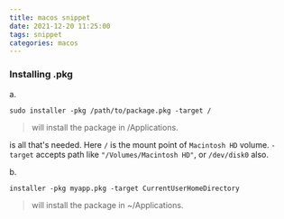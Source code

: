 ```yaml
---
title: macos snippet
date: 2021-12-20 11:25:00
tags: snippet
categories: macos
---
```


### Installing .pkg 

a.

```shell
sudo installer -pkg /path/to/package.pkg -target /
```

> will install the package in /Applications.

is all that's needed. Here `/` is the mount point of `Macintosh HD` volume. `-target` accepts path like `"/Volumes/Macintosh HD"`, or `/dev/disk0` also.



b.

```shell
installer -pkg myapp.pkg -target CurrentUserHomeDirectory
```

> will install the package in ~/Applications.
